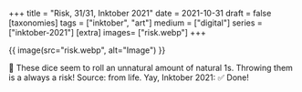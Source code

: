 +++
title = "Risk, 31/31, Inktober 2021"
date = 2021-10-31
draft =  false
[taxonomies]
tags = ["inktober", "art"]
medium = ["digital"]
series = ["inktober-2021"]
[extra]
images= ["risk.webp"]
+++

{{ image(src="risk.webp", alt="Image") }}

🎲 These dice seem to roll an unnatural amount of natural 1s. Throwing them is a always a risk! Source: from life. Yay, Inktober 2021: ✅ Done!
